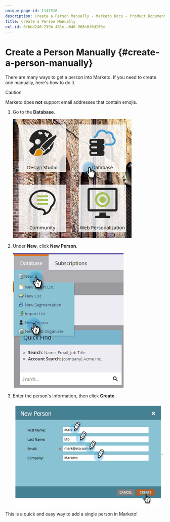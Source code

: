 ```yaml
---
unique-page-id: 1147316
description: Create a Person Manually - Marketo Docs - Product Documentation
title: Create a Person Manually
exl-id: 6fbbd240-239b-461e-a046-968e0f0d150e
---
```

# Create a Person Manually {#create-a-person-manually}

There are many ways to get a person into Marketo. If you need to create one manually, here's how to do it.

   >[!CAUTION]
   >
   >Marketo does **not** support email addresses that contain emojis.

1. Go to the **Database**.

   ![](assets/db-1.png)

1. Under **New**, click **New Person**.

   ![](assets/two-2.png)

1. Enter the person's information, then click **Create**.

   ![](assets/three-2.png)

This is a quick and easy way to add a single person in Marketo!
